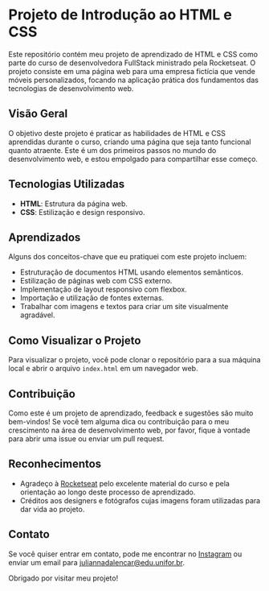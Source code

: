 # Projeto de Introdução ao HTML e CSS

Este repositório contém meu projeto de aprendizado de HTML e CSS como parte do curso de desenvolvedora FullStack ministrado pela Rocketseat. O projeto consiste em uma página web para uma empresa fictícia que vende móveis personalizados, focando na aplicação prática dos fundamentos das tecnologias de desenvolvimento web.

## Visão Geral

O objetivo deste projeto é praticar as habilidades de HTML e CSS aprendidas durante o curso, criando uma página que seja tanto funcional quanto atraente. Este é um dos primeiros passos no mundo do desenvolvimento web, e estou empolgado para compartilhar esse começo.

## Tecnologias Utilizadas

- **HTML**: Estrutura da página web.
- **CSS**: Estilização e design responsivo.

## Aprendizados

Alguns dos conceitos-chave que eu pratiquei com este projeto incluem:

- Estruturação de documentos HTML usando elementos semânticos.
- Estilização de páginas web com CSS externo.
- Implementação de layout responsivo com flexbox.
- Importação e utilização de fontes externas.
- Trabalhar com imagens e textos para criar um site visualmente agradável.

## Como Visualizar o Projeto

Para visualizar o projeto, você pode clonar o repositório para a sua máquina local e abrir o arquivo `index.html` em um navegador web.

## Contribuição

Como este é um projeto de aprendizado, feedback e sugestões são muito bem-vindos! Se você tem alguma dica ou contribuição para o meu crescimento na área de desenvolvimento web, por favor, fique à vontade para abrir uma issue ou enviar um pull request.

## Reconhecimentos

- Agradeço à [Rocketseat](https://rocketseat.com.br/) pelo excelente material do curso e pela orientação ao longo deste processo de aprendizado.
- Créditos aos designers e fotógrafos cujas imagens foram utilizadas para dar vida ao projeto.

## Contato

Se você quiser entrar em contato, pode me encontrar no [Instagram](https://instagram.com/juliannalencar) ou enviar um email para [juliannadalencar@edu.unifor.br](mailto:juliannadalencar@edu.unifor.br).

Obrigado por visitar meu projeto!
